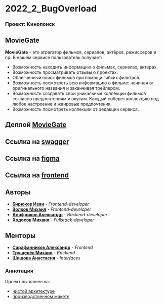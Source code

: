 # 2022_2_BugOverload

### Проект: Кинопоиск

## MovieGate
**MovieGate** - это агрегатор фильмов, сериалов, актёров, режиссеров и пр. В нашем сервисе пользователь получает:
* Возможность находить информацию о фильмах, сериалах, актерах.
* Возможность просматривать отзывы о проектах.
* Облегченный поиск фильмов при помощи гибких фильтров.
* Возможность посмотреть всю информацию о фильме: начиная от оригинального названия и заканчивая трейлером.
* Возможность создавать свои уникальные коллекции фильмов согласно  предпочтениям и вкусам. Каждый соберет коллекцию под любое настроение и жанровые предпочтения.
* Возможность посмотреть коллекции от редакции сервиса.

## Деплой [MovieGate](http://movie-gate.online/)

## Ссылка на [swagger](https://app.swaggerhub.com/apis/BugOverload/API-Kino/1.0.0)

## Ссылка на [figma](https://www.figma.com/file/WIbsjIKSCPSJph8XJ12ArL/Untitled?node-id=90%3A185)

## Ссылка на [frontend](https://github.com/frontend-park-mail-ru/2022_2_BugOverload)

## Авторы

* [**Бирюков Иван**](https://github.com/Ivan-Bir) - *Frontend-developer*
* [**Волков Михаил**](https://github.com/Mike5535)        -  *Frontend-developer*
* [**Анофриков Александр**](https://github.com/Andeo1812) - *Backend-developer*
* [**Ходосов Михаил**](https://github.com/lonkidely) - *Fullstack-developer*

## Менторы
* [**Сарафанников Александр**](https://github.com/Sarafa2n) - *Frontend*
* [**Трущелёв Михаил**](https://github.com/ThePsina) - *Backend*
* [**Шишова Анастасия**](https://github.com/NellinLin) - *Interfaces*

### Аннотация
Проект выполнен на:
* [чистой архитектуре](https://github.com/bxcodec/go-clean-arch/tree/9e174b8b0bbdfbab69bc293bb2905b2bb622155c)
* [производственном макете](https://github.com/golang-standards/project-layout/tree/721df07f8281bbf8f441ea9f74f108747e60b679)